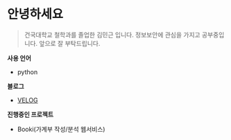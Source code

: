 # 안녕하세요
> 건국대학교 철학과를 졸업한 김민근 입니다.
> 정보보안에 관심을 가지고 공부중입니다. 앞으로 잘 부탁드립니다.

**사용 언어**
- python

**블로그**
- [VELOG](https://velog.io/@chris-mk/posts)

**진행중인 프로젝트**
- Booki(가계부 작성/분석 웹서비스)